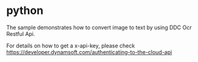# python
The sample demonstrates how to convert image to text by using DDC Ocr Restful Api.

For details on how to get a x-api-key, please check https://developer.dynamsoft.com/authenticating-to-the-cloud-api
